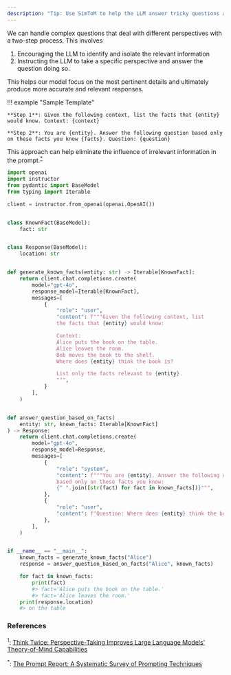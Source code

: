 ```yaml
---
description: "Tip: Use SimToM to help the LLM answer tricky questions about different people or things in two easy steps"
---
```


We can handle complex questions that deal with different perspectives with a two-step process. This involves

1. Encouraging the LLM to identify and isolate the relevant information
2. Instructing the LLM to take a specific perspective and answer the question doing so.

This helps our model focus on the most pertinent details and ultimately produce more accurate and relevant responses.

!!! example "Sample Template"

    **Step 1**: Given the following context, list the facts that {entity} would know. Context: {context}

    **Step 2**: You are {entity}. Answer the following question based only on these facts you know {facts}. Question: {question}

This approach can help eliminate the influence of irrelevant information in the prompt.<sup><a href="https://arxiv.org/abs/2406.06608">\*</a></sup>

```python
import openai
import instructor
from pydantic import BaseModel
from typing import Iterable

client = instructor.from_openai(openai.OpenAI())


class KnownFact(BaseModel):
    fact: str


class Response(BaseModel):
    location: str


def generate_known_facts(entity: str) -> Iterable[KnownFact]:
    return client.chat.completions.create(
        model="gpt-4o",
        response_model=Iterable[KnownFact],
        messages=[
            {
                "role": "user",
                "content": f"""Given the following context, list
                the facts that {entity} would know:

                Context:
                Alice puts the book on the table.
                Alice leaves the room.
                Bob moves the book to the shelf.
                Where does {entity} think the book is?

                List only the facts relevant to {entity}.
                """,
            }
        ],
    )


def answer_question_based_on_facts(
    entity: str, known_facts: Iterable[KnownFact]
) -> Response:
    return client.chat.completions.create(
        model="gpt-4o",
        response_model=Response,
        messages=[
            {
                "role": "system",
                "content": f"""You are {entity}. Answer the following question
                based only on these facts you know:
                {" ".join([str(fact) for fact in known_facts])}""",
            },
            {
                "role": "user",
                "content": f"Question: Where does {entity} think the book is?",
            },
        ],
    )


if __name__ == "__main__":
    known_facts = generate_known_facts("Alice")
    response = answer_question_based_on_facts("Alice", known_facts)

    for fact in known_facts:
        print(fact)
        #> fact='Alice puts the book on the table.'
        #> fact='Alice leaves the room.'
    print(response.location)
    #> on the table
```

### References

<sup id="ref-1">1</sup>: [Think Twice: Perspective-Taking Improves Large Language Models' Theory-of-Mind Capabilities](https://arxiv.org/abs/2311.10227)

<sup id="ref-asterisk">\*</sup>: [The Prompt Report: A Systematic Survey of Prompting Techniques](https://arxiv.org/abs/2406.06608)
